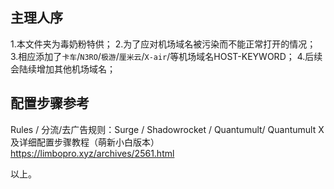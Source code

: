 ## 主理人序
 1.本文件夹为毒奶粉特供；
 2.为了应对机场域名被污染而不能正常打开的情况；
 3.相应添加了`卡车`/`N3RO`/`极游`/`厘米云`/`X-air`/等机场域名HOST-KEYWORD；
 4.后续会陆续增加其他机场域名；
## 配置步骤参考
 Rules / 分流/去广告规则：Surge / Shadowrocket / Quantumult/ Quantumult X 及详细配置步骤教程（萌新小白版本）
 https://limbopro.xyz/archives/2561.html

 以上。



